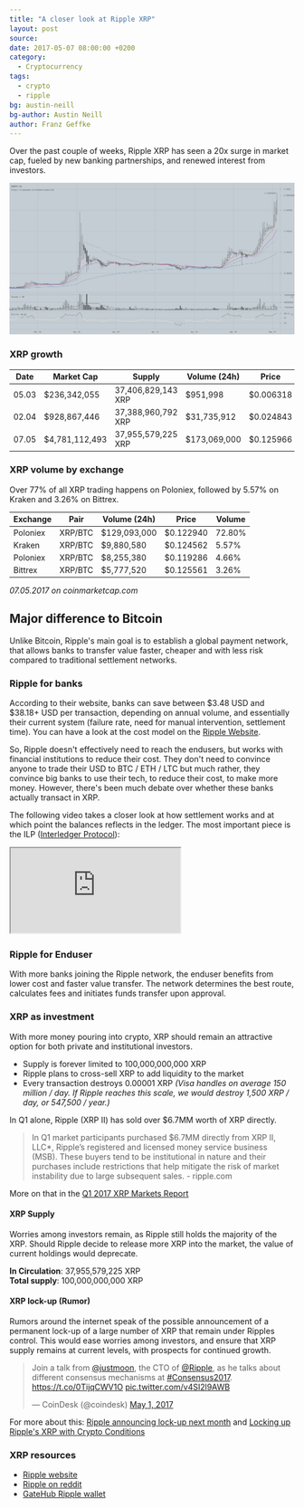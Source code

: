 ```yaml
---
title: "A closer look at Ripple XRP"
layout: post
source:
date: 2017-05-07 08:00:00 +0200
category:
  - Cryptocurrency
tags:
  - crypto
  - ripple
bg: austin-neill
bg-author: Austin Neill
author: Franz Geffke
---
```


Over the past couple of weeks, Ripple XRP has seen a 20x surge in market cap, fueled by new banking partnerships, and renewed interest from investors.

<img alt="Ripple cost savings" class="stock" src="/assets/content/2017/whats-up-with-ripple-xrp-this-may-2017_01.png">

### XRP growth

| Date  | Market Cap     | Supply             | Volume (24h) | Price     |
|-------|----------------|--------------------|--------------|-----------|
| 05.03 | $236,342,055   | 37,406,829,143 XRP | $951,998     | $0.006318 |
| 02.04 | $928,867,446   | 37,388,960,792 XRP | $31,735,912  | $0.024843 |
| 07.05 | $4,781,112,493 | 37,955,579,225 XRP | $173,069,000 | $0.125966 |

### XRP volume by exchange

Over 77% of all XRP trading happens on Poloniex, followed by 5.57% on Kraken and 3.26% on Bittrex.

| Exchange | Pair | Volume (24h) | Price | Volume |
|-------|----------------|--------------------|--------------|-----------|
| Poloniex | XRP/BTC | $129,093,000 | $0.122940 | 72.80% |
| Kraken | XRP/BTC | $9,880,580 | $0.124562 | 5.57% |
| Poloniex | XRP/BTC | $8,255,380 | $0.119286 | 4.66% |
| Bittrex | XRP/BTC | $5,777,520 | $0.125561 | 3.26% |

_07.05.2017 on coinmarketcap.com_

## Major difference to Bitcoin

Unlike Bitcoin, Ripple's main goal is to establish a global payment network, that allows banks to transfer value faster, cheaper and with less risk compared to traditional settlement networks.

### Ripple for banks

According to their website, banks can save between $3.48 USD and $38.18+ USD per transaction, depending on annual volume, and essentially their current system (failure rate, need for manual intervention, settlement time). You can have a look at the cost model on the [Ripple Website](https://ripple.com/cost-model/).

So, Ripple doesn't effectively need to reach the endusers, but works with financial institutions to reduce their cost. They don't need to convince anyone to trade their USD to BTC / ETH / LTC but much rather, they convince big banks to use their tech, to reduce their cost, to make more money. However, there's been much debate over whether these banks actually transact in XRP.

The following video takes a closer look at how settlement works and at which point the balances reflects in the ledger. The most important piece is the ILP ([Interledger Protocol](https://ripple.com/insights/implementing-the-interledger-protocol/)):

<div class="embed-responsive embed-responsive-16by9">
  <iframe class="embed-responsive-item" src="https://www.youtube.com/embed/bU79HunxJp8" allowfullscreen></iframe>
</div>

### Ripple for Enduser

With more banks joining the Ripple network, the enduser benefits from lower cost and faster value transfer. The network determines the best route, calculates fees and initiates funds transfer upon approval.

### XRP as investment

With more money pouring into crypto, XRP should remain an attractive option for both private and institutional investors.

- Supply is forever limited to 100,000,000,000 XRP
- Ripple plans to cross-sell XRP to add liquidity to the market
- Every transaction destroys 0.00001 XRP _(Visa handles on average 150 million / day. If Ripple reaches this scale, we would destroy 1,500 XRP / day, or 547,500 / year.)_

In Q1 alone, Ripple (XRP II) has sold over $6.7MM worth of XRP directly.

> In Q1 market participants purchased $6.7MM directly from XRP II, LLC*, Ripple’s registered and licensed money service business (MSB). These buyers tend to be institutional in nature and their purchases include restrictions that help mitigate the risk of market instability due to large subsequent sales. - ripple.com

More on that in the [Q1 2017 XRP Markets Report](https://ripple.com/insights/q1-2017-xrp-markets-report/)

#### XRP Supply

Worries among investors remain, as Ripple still holds the majority of the XRP. Should Ripple decide to release more XRP into the market, the value of current holdings would deprecate.

**In Circulation**: 37,955,579,225 XRP
<br>**Total supply**: 100,000,000,000 XRP

#### XRP lock-up (Rumor)

Rumors around the internet speak of the possible announcement of a permanent lock-up of a large number of XRP that remain under Ripples control. This would ease worries among investors, and ensure that XRP supply remains at current levels, with prospects for continued growth.

<blockquote class="twitter-tweet" data-cards="hidden" data-lang="en"><p lang="en" dir="ltr">Join a talk from <a href="https://twitter.com/justmoon">@justmoon</a>, the CTO of <a href="https://twitter.com/Ripple">@Ripple</a>, as he talks about different consensus mechanisms at <a href="https://twitter.com/hashtag/Consensus2017?src=hash">#Consensus2017</a>. <a href="https://t.co/0TijqCWV1O">https://t.co/0TijqCWV1O</a> <a href="https://t.co/v4SI2l9AWB">pic.twitter.com/v4SI2l9AWB</a></p>&mdash; CoinDesk (@coindesk) <a href="https://twitter.com/coindesk/status/859105209854906373">May 1, 2017</a></blockquote>
<script async src="//platform.twitter.com/widgets.js" charset="utf-8"></script>

For more about this: [Ripple announcing lock-up next month](https://bitcointalk.org/index.php?topic=1904801.0) and [Locking up Ripple's XRP with Crypto Conditions](https://www.xrpchat.com/topic/3339-locking-up-ripples-xrp-with-crypto-conditions/?page=3#comment-32058)

### XRP resources

- [Ripple website](https://ripple.com/)
- [Ripple on reddit](https://www.reddit.com/r/Ripple/)
- [GateHub Ripple wallet](https://gatehub.net/)
